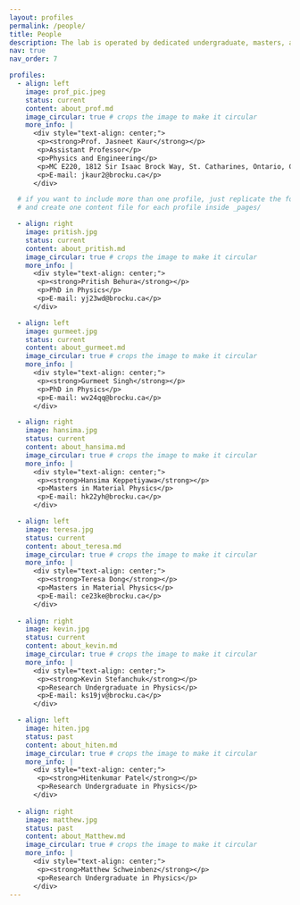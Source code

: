 ```yaml
---
layout: profiles
permalink: /people/
title: People
description: The lab is operated by dedicated undergraduate, masters, and PhD students, each bringing unique skills and perspectives to our multidisciplinary research projects. Prof. Kaur and her team are committed to fostering an environment of learning and innovation.
nav: true
nav_order: 7

profiles:
  - align: left
    image: prof_pic.jpeg
    status: current
    content: about_prof.md
    image_circular: true # crops the image to make it circular
    more_info: |
      <div style="text-align: center;">
       <p><strong>Prof. Jasneet Kaur</strong></p>
       <p>Assistant Professor</p>
       <p>Physics and Engineering</p>
       <p>MC E220, 1812 Sir Isaac Brock Way, St. Catharines, Ontario, Canada L2S 3A1</p>
       <p>E-mail: jkaur2@brocku.ca</p>
      </div>

  # if you want to include more than one profile, just replicate the following block
  # and create one content file for each profile inside _pages/

  - align: right
    image: pritish.jpg
    status: current
    content: about_pritish.md
    image_circular: true # crops the image to make it circular
    more_info: |
      <div style="text-align: center;">
       <p><strong>Pritish Behura</strong></p>
       <p>PhD in Physics</p>
       <p>E-mail: yj23wd@brocku.ca</p>
      </div>

  - align: left
    image: gurmeet.jpg
    status: current
    content: about_gurmeet.md
    image_circular: true # crops the image to make it circular
    more_info: |
      <div style="text-align: center;">
       <p><strong>Gurmeet Singh</strong></p>
       <p>PhD in Physics</p>
       <p>E-mail: wv24qq@brocku.ca</p>
      </div>

  - align: right
    image: hansima.jpg
    status: current
    content: about_hansima.md
    image_circular: true # crops the image to make it circular
    more_info: |
      <div style="text-align: center;">
       <p><strong>Hansima Keppetiyawa</strong></p>
       <p>Masters in Material Physics</p>
       <p>E-mail: hk22yh@brocku.ca</p>
      </div>

  - align: left
    image: teresa.jpg
    status: current
    content: about_teresa.md
    image_circular: true # crops the image to make it circular
    more_info: |
      <div style="text-align: center;">
       <p><strong>Teresa Dong</strong></p>
       <p>Masters in Material Physics</p>
       <p>E-mail: ce23ke@brocku.ca</p>
      </div>
      
  - align: right
    image: kevin.jpg
    status: current
    content: about_kevin.md
    image_circular: true # crops the image to make it circular
    more_info: |
      <div style="text-align: center;">
       <p><strong>Kevin Stefanchuk</strong></p>
       <p>Research Undergraduate in Physics</p>
       <p>E-mail: ks19jv@brocku.ca</p>
      </div>

  - align: left
    image: hiten.jpg
    status: past
    content: about_hiten.md
    image_circular: true # crops the image to make it circular
    more_info: |
      <div style="text-align: center;">
       <p><strong>Hitenkumar Patel</strong></p>
       <p>Research Undergraduate in Physics</p>
      </div>
      
  - align: right
    image: matthew.jpg
    status: past
    content: about_Matthew.md
    image_circular: true # crops the image to make it circular
    more_info: |
      <div style="text-align: center;">
       <p><strong>Matthew Schweinbenz</strong></p>
       <p>Research Undergraduate in Physics</p>
      </div>
---
```

